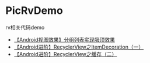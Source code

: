 # PicRvDemo
rv相关代码demo
* [【Android视图效果】分组列表实现吸顶效果](https://www.jianshu.com/p/7b5607a7fbe1)
* [【Android进阶】RecyclerView之ItemDecoration（一）](https://www.jianshu.com/p/fe94636ef3d6)
* [【Android进阶】RecyclerView之缓存（二）](https://www.jianshu.com/p/427c7b0c05cc)
